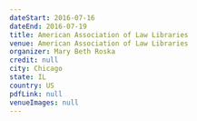 ```yaml
---
dateStart: 2016-07-16
dateEnd: 2016-07-19
title: American Association of Law Libraries
venue: American Association of Law Libraries
organizer: Mary Beth Roska
credit: null
city: Chicago
state: IL
country: US
pdfLink: null
venueImages: null
---
```

